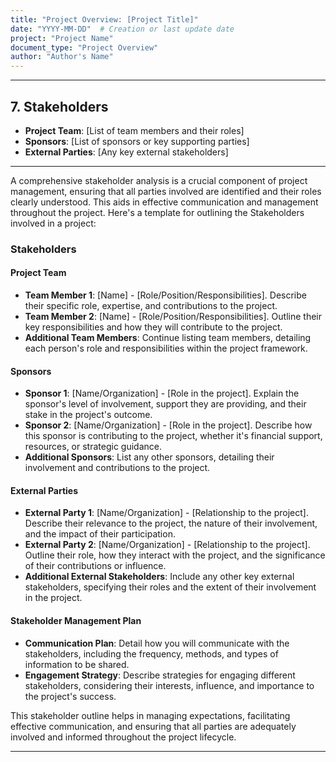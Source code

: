 ```yaml
---
title: "Project Overview: [Project Title]"
date: "YYYY-MM-DD"  # Creation or last update date
project: "Project Name"
document_type: "Project Overview"
author: "Author's Name"
---
```

---
## 7. Stakeholders

- **Project Team**: [List of team members and their roles]
- **Sponsors**: [List of sponsors or key supporting parties]
- **External Parties**: [Any key external stakeholders]

---
A comprehensive stakeholder analysis is a crucial component of project management, ensuring that all parties involved are identified and their roles clearly understood. This aids in effective communication and management throughout the project. Here's a template for outlining the Stakeholders involved in a project:

### Stakeholders

#### Project Team
- **Team Member 1**: [Name] - [Role/Position/Responsibilities]. Describe their specific role, expertise, and contributions to the project.
- **Team Member 2**: [Name] - [Role/Position/Responsibilities]. Outline their key responsibilities and how they will contribute to the project.
- **Additional Team Members**: Continue listing team members, detailing each person's role and responsibilities within the project framework.

#### Sponsors
- **Sponsor 1**: [Name/Organization] - [Role in the project]. Explain the sponsor's level of involvement, support they are providing, and their stake in the project's outcome.
- **Sponsor 2**: [Name/Organization] - [Role in the project]. Describe how this sponsor is contributing to the project, whether it's financial support, resources, or strategic guidance.
- **Additional Sponsors**: List any other sponsors, detailing their involvement and contributions to the project.

#### External Parties
- **External Party 1**: [Name/Organization] - [Relationship to the project]. Describe their relevance to the project, the nature of their involvement, and the impact of their participation.
- **External Party 2**: [Name/Organization] - [Relationship to the project]. Outline their role, how they interact with the project, and the significance of their contributions or influence.
- **Additional External Stakeholders**: Include any other key external stakeholders, specifying their roles and the extent of their involvement in the project.

#### Stakeholder Management Plan
- **Communication Plan**: Detail how you will communicate with the stakeholders, including the frequency, methods, and types of information to be shared.
- **Engagement Strategy**: Describe strategies for engaging different stakeholders, considering their interests, influence, and importance to the project's success.

This stakeholder outline helps in managing expectations, facilitating effective communication, and ensuring that all parties are adequately involved and informed throughout the project lifecycle.

---
